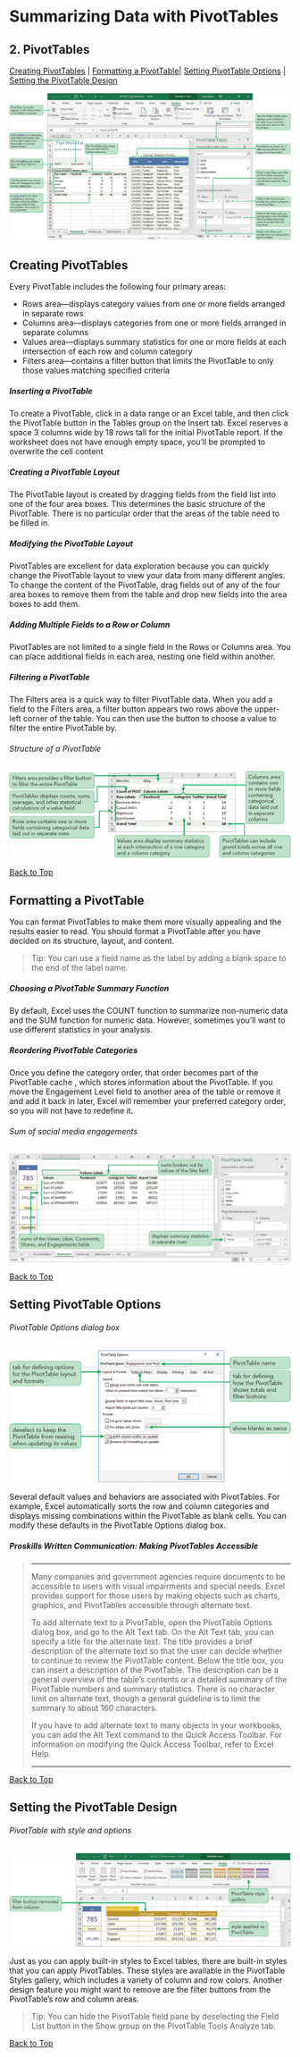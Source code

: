 # Summarizing Data with PivotTables
[](#top)
## 2. PivotTables
[Creating PivotTables](#creating-pivottables) |
[Formatting a PivotTable](#formatting-a-pivottable)|
[Setting PivotTable Options](#setting-pivottable-options) |
[Setting the PivotTable Design](#setting-the-pivottable-design)


![Session 7-2 Visual Overview](../images/modules/M07/Session%207-2.png)  

## [](#creating-pivottables)Creating PivotTables

Every PivotTable includes the following four primary areas:

*   Rows area—displays category values from one or more fields arranged in separate rows
*   Columns area—displays categories from one or more fields arranged in separate columns
*   Values area—displays summary statistics for one or more fields at each intersection of each row and column category
*   Filters area—contains a filter button that limits the PivotTable to only those values matching specified criteria

##### Inserting a PivotTable

To create a PivotTable, click in a data range or an Excel table, and then click the PivotTable button in the Tables group on the Insert tab. Excel reserves a space 3 columns wide by 18 rows tall for the initial PivotTable report. If the worksheet does not have enough empty space, you’ll be prompted to overwrite the cell content

##### Creating a PivotTable Layout

The PivotTable layout is created by dragging fields from the field list into one of the four area boxes. This determines the basic structure of the PivotTable. There is no particular order that the areas of the table need to be filled in.

##### Modifying the PivotTable Layout

PivotTables are excellent for data exploration because you can quickly change the PivotTable layout to view your data from many different angles. To change the content of the PivotTable, drag fields out of any of the four area boxes to remove them from the table and drop new fields into the area boxes to add them.

##### Adding Multiple Fields to a Row or Column

PivotTables are not limited to a single field in the Rows or Columns area. You can place additional fields in each area, nesting one field within another.

##### Filtering a PivotTable

The Filters area is a quick way to filter PivotTable data. When you add a field to the Filters area, a filter button appears two rows above the upper-left corner of the table. You can then use the button to choose a value to filter the entire PivotTable by.

###### Structure of a PivotTable
![Figure 7-21 Structure of a PivotTable](../images/modules/M07/Figure%207-21.png)

[Back to Top](#top)
## [](#formatting-a-pivottable)Formatting a PivotTable

You can format PivotTables to make them more visually appealing and the results easier to read. You should format a PivotTable after you have decided on its structure, layout, and content.

> Tip: You can use a field name as the label by adding a blank space to the end of the label name.

##### Choosing a PivotTable Summary Function

By default, Excel uses the COUNT function to summarize non-numeric data and the SUM function for numeric data. However, sometimes you’ll want to use different statistics in your analysis.

##### Reordering PivotTable Categories

Once you define the category order, that order becomes part of the PivotTable cache , which stores information about the PivotTable. If you move the Engagement Level field to another area of the table or remove it and add it back in later, Excel will remember your preferred category order, so you will not have to redefine it.

###### Sum of social media engagements 
![Figure 7-31 Sum of social media engagements ](../images/modules/M07/Figure%207-31.png)

[Back to Top](#top)
## [](#setting-pivottable-options)Setting PivotTable Options

###### PivotTable Options dialog box
![Figure 7-37 PivotTable Options dialog box](../images/modules/M07/Figure%207-37.png)

Several default values and behaviors are associated with PivotTables. For example, Excel automatically sorts the row and column categories and displays missing combinations within the PivotTable as blank cells. You can modify these defaults in the PivotTable Options dialog box.


 ##### Proskills Written Communication: _Making PivotTables Accessible_
> <hr> Many companies and government agencies require documents to be accessible to users with visual impairments and special needs. Excel provides support for those users by making objects such as charts, graphics, and PivotTables accessible through alternate text.
>
>To add alternate text to a PivotTable, open the PivotTable Options dialog box, and go to the Alt Text tab. On the Alt Text tab, you can specify a title for the alternate text. The title provides a brief description of the alternate text so that the user can decide whether to continue to review the PivotTable content. Below the title box, you can insert a description of the PivotTable. The description can be a general overview of the table’s contents or a detailed summary of the PivotTable numbers and summary statistics. There is no character limit on alternate text, though a general guideline is to limit the summary to about 160 characters.
>
>If you have to add alternate text to many objects in your workbooks, you can add the Alt Text command to the Quick Access Toolbar. For information on modifying the Quick Access Toolbar, refer to Excel Help.
><hr>

[Back to Top](#top)
## [](#setting-the-pivottable-design)Setting the PivotTable Design

###### PivotTable with style and options
![Figure 7-38 PivotTable with style and options](../images/modules/M07/Figure%207-38.png)

Just as you can apply built-in styles to Excel tables, there are built-in styles that you can apply PivotTables. These styles are available in the PivotTable Styles gallery, which includes a variety of column and row colors. Another design feature you might want to remove are the filter buttons from the PivotTable’s row and column areas.

> Tip: You can hide the PivotTable field pane by deselecting the Field List button in the Show group on the PivotTable Tools Analyze tab.

[Back to Top](#top)
